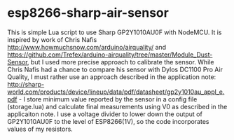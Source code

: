 # esp8266-sharp-air-sensor

This is simple Lua script to use Sharp GP2Y1010AU0F with NodeMCU.
It is inspired by work of Chris Nafis http://www.howmuchsnow.com/arduino/airquality/ and https://github.com/Trefex/arduino-airquality/tree/master/Module_Dust-Sensor, but I used more precise approach to calibrate the sensor.
While Chris Nafis had a chance to compare his sensor with Dylos DC1100 Pro Air Quality, I must rather use an approach described in the application note: http://sharp-world.com/products/device/lineup/data/pdf/datasheet/gp2y1010au_appl_e.pdf - I store minimum value reported by the sensor in a config file (storage.lua) and calculate final measurements using V0 as described in the applicaiton note.
I use a voltage divider to lower down the output of GP2Y1010AU0F to the level of ESP8266(1V), so the code incorporates values of my resistors.

